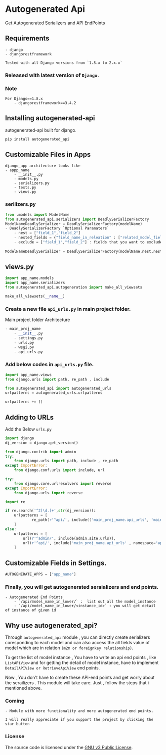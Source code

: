 
# Autogenerated Api

Get Autogenerated Serializers and API EndPoints

## Requirements
```
- django
- djangorestframework
```

```
Tested with all Django versions from `1.8.x to 2.x.x`	
```

### Released with latest version of `Django`.

### Note
```
For Django==1.8.x
	- djangorestframework==3.4.2
```

## Installing autogenerated-api

autogenerated-api built for django.

```bash
pip install autogenerated_api
```

## Customizable Files in Apps

```pyhton
django_app architecture looks like
- appp_name
	- __init__.py
	- models.py
	- serializers.py
	- tests.py
	- views.py
```

### serilizers.py

```python
from .models import ModelName
from autogenerated_api.serializers import DeadlySerializerFactory
ModelNameDeadlySerializer = DeadlySerializerFactory(modelName)
- DeadlySerializerFactory `Optional Paramaters`
	- nest = ["field_1","field_2"] 
	- nested_fields = {"field_name_in_releation" : ["related_model_field_1","related_model_field_2"]}
	- exclude = ["field_1","field_2"] : fields that you want to exclude	
 
ModelNameDeadlySerializer = DeadlySerializerFactory(modelName,nest,nested_fields,exclude)	
```

## views.py

```python
import app_name.models
import app_name.serializers
from autogenerated_api.autogeneration import make_all_viewsets

make_all_viewsets(__name__)
```

### Create a new file `api_urls.py` in main project folder.

Main project folder Architecture
```python
- main_proj_name
	- __init__.py
	- settings.py
	- urls.py
	- wsgi.py
	- api_urls.py
```

### Add below codes in `api_urls.py` file.
```python
import app_name.views
from django.urls import path, re_path , include

from autogenerated_api import autogenerated_urls
urlpatterns = autogenerated_urls.urlpatterns

urlpatterns += []

```

## Adding to URLs

Add the Below `urls.py`

```python
import django
dj_version = django.get_version()

from django.contrib import admin
try:
    from django.urls import path, include , re_path
except ImportError:
    from django.conf.urls import include, url

try: 
    from django.core.urlresolvers import reverse 
except ImportError: 
    from django.urls import reverse

import re

if re.search('^2[\d.]+',str(dj_version)):
    urlpatterns = [
            re_path(r'^api/', include(('main_proj_name.api_urls', 'main_proj_name') , namespace="api")),
    ]
else:
    urlpatterns = [
        url(r'^admin/', include(admin.site.urls)),
        url(r'^api/', include('main_proj_name.api_urls' , namespace="api")),
    ]
```

## Customizable Fields in Settings.

```python
AUTOGENERATE_APPS = ["app_name"]
```

### Finally, you will get autogenerated seraializers and end points.

```
- Autogenerated End Points
	- `/api/model_name_in_lower/` :  list out all the model_instance
	- `/api/model_name_in_lower/<instance_id>` : you will get detail of instance of given id  
```

## Why use autogenerated_api?

Through `autogenerated_api` module , you can directly create serializers coresponding to each model and can also access the all fields value of model which are in relation `(m2m or foreignkey relationship)`.

To get the list of  model instance , You  have to write an api end points , like `ListAPiView` and for getting the detail of model instance, have to implement  `DetailAPIView or RetrieveApiView` end points.

Now , You don't have to create these APi-end points and get worry about the serailizers . This module will take care. Just , follow the steps that i mentioned above. 

### Coming
	- Module with more functionality and more autogenerated end points.
	
``` I will really appreciate if you support the project by clicking the star button ```

### License
The source code is licensed under the [GNU v3 Public License](https://github.com/djangoconfire/autogenerated_api/blob/master/LICENSE).


